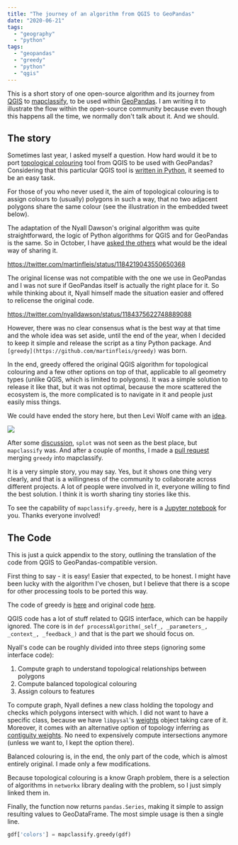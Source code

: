 ```yaml
---
title: "The journey of an algorithm from QGIS to GeoPandas"
date: "2020-06-21"
tags:
  - "geography"
  - "python"
tags:
  - "geopandas"
  - "greedy"
  - "python"
  - "qgis"
---
```


This is a short story of one open-source algorithm and its journey from [QGIS](http://qgis.org) to [mapclassify](http://pysal.org/mapclassify), to be used within [GeoPandas](http://geopandas.org). I am writing it to illustrate the flow within the open-source community because even though this happens all the time, we normally don't talk about it. And we should.

## The story

Sometimes last year, I asked myself a question. How hard would it be to port [topological colouring](https://docs.qgis.org/3.10/en/docs/user_manual/processing_algs/qgis/cartography.html#topological-coloring) tool from QGIS to be used with GeoPandas? Considering that this particular QGIS tool is [written in Python](https://github.com/qgis/QGIS/blob/8a3c7b14c367771d096b4a6d006aa3c4b1017dd5/python/plugins/processing/algs/qgis/TopoColors.py), it seemed to be an easy task.

For those of you who never used it, the aim of topological colouring is to assign colours to (usually) polygons in such a way, that no two adjacent polygons share the same colour (see the illustration in the embedded tweet below).

The adaptation of the Nyall Dawson's original algorithm was quite straightforward, the logic of Python algorithms for QGIS and for GeoPandas is the same. So in October, I have [asked the others](https://github.com/geopandas/geopandas/issues/1165) what would be the ideal way of sharing it.

<https://twitter.com/martinfleis/status/1184219043550650368>

The original license was not compatible with the one we use in GeoPandas and I was not sure if GeoPandas itself is actually the right place for it. So while thinking about it, Nyall himself made the situation easier and offered to relicense the original code.

<https://twitter.com/nyalldawson/status/1184375622748889088>

However, there was no clear consensus what is the best way at that time and the whole idea was set aside, until the end of the year, when I decided to keep it simple and release the script as a tiny Python package. And `[greedy](https://github.com/martinfleis/greedy)` was born.

In the end, greedy offered the original QGIS algorithm for topological colouring and a few other options on top of that, applicable to all geometry types (unlike QGIS, which is limited to polygons). It was a simple solution to release it like that, but it was not optimal, because the more scattered the ecosystem is, the more complicated is to navigate in it and people just easily miss things.

We could have ended the story here, but then Levi Wolf came with an [idea](https://github.com/geopandas/geopandas/issues/1165#issuecomment-570351477).

![](../posts/images/Snímek-obrazovky-2020-06-14-v-17.48.54-1024x173.png)

After some [discussion](https://github.com/pysal/splot/issues/94), `splot` was not seen as the best place, but `mapclassify` was. And after a couple of months, I made a [pull request](https://github.com/pysal/mapclassify/pull/61) merging `greedy` into mapclassify.

It is a very simple story, you may say. Yes, but it shows one thing very clearly, and that is a willingness of the community to collaborate across different projects. A lot of people were involved in it, everyone willing to find the best solution. I think it is worth sharing tiny stories like this.

To see the capability of `mapclassify.greedy`, here is a [Jupyter notebook](https://pysal.org/mapclassify/notebooks/05_Greedy_coloring.html) for you. Thanks everyone involved!

## The Code

This is just a quick appendix to the story, outlining the translation of the code from QGIS to GeoPandas-compatible version.

First thing to say - it is easy! Easier that expected, to be honest. I might have been lucky with the algorithm I've chosen, but I believe that there is a scope for other processing tools to be ported this way.

The code of greedy is [here](https://github.com/pysal/mapclassify/blob/master/mapclassify/greedy.py) and original code [here](https://github.com/qgis/QGIS/blob/8a3c7b14c367771d096b4a6d006aa3c4b1017dd5/python/plugins/processing/algs/qgis/TopoColors.py).

QGIS code has a lot of stuff related to QGIS interface, which can be happily ignored. The core is in `def processAlgorithm(_self_, _parameters_, _context_, _feedback_)` and that is the part we should focus on.

Nyall's code can be roughly divided into three steps (ignoring some interface code):

1. Compute graph to understand topological relationships between polygons
2. Compute balanced topological colouring
3. Assign colours to features

To compute graph, Nyall defines a new class holding the topology and checks which polygons intersect with which. I did not want to have a specific class, because we have `libpysal`'s [weights](https://pysal.org/libpysal/generated/libpysal.weights.W.html#libpysal.weights.W) object taking care of it. Moreover, it comes with an alternative option of topology inferring as [contiguity weights](https://pysal.org/libpysal/api.html#contiguity-weights). No need to expensively compute intersections anymore (unless we want to, I kept the option there).

Balanced colouring is, in the end, the only part of the code, which is almost entirely original. I made only a few modifications.

Because topological colouring is a know Graph problem, there is a selection of algorithms in `networkx` library dealing with the problem, so I just simply linked them in.

Finally, the function now returns `pandas.Series`, making it simple to assign resulting values to GeoDataFrame. The most simple usage is then a single line.

```python
gdf['colors'] = mapclassify.greedy(gdf)
```
